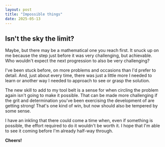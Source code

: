 ```yaml
---
layout: post
title: "Impossible things"
date: 2025-05-13
---
```

## Isn't the sky the limit?

Maybe, but there may be a mathematical one you reach first. It snuck up on me because 
the step just before it was very challenging, but achievable. Who wouldn't expect the 
next progression to also be very challenging? 

I've been stuck before, on more problems and occasions than I'd prefer to 
detail. And, just about every time, there was just a little more I needed 
to learn or another way I needed to approach to see or grasp the solution. 

The new skill to add to my tool belt is a sense for when circling the problem 
again isn't going to make it possible. That can be made more challenging if the 
grit and determination you've been exercising the development of are getting 
strong! That's one kind of win, but now should also be tempered by some sense. 

I have an inkling that there could come a time when, even if something is possible,
the effort required to do it wouldn't be worth it. I hope that I'm able to see it 
coming before I'm already half-way through.

**Cheers!**